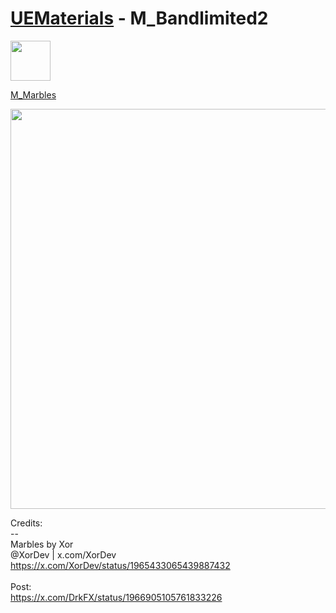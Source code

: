 # <a href="..">UEMaterials</a> - M_Bandlimited2
<img src="M_Marbles_00.jpeg" width="64px" /><br/>

<a href="../M_Marbles.uasset">M_Marbles</a><br/>

<img src="M_Marbles_00.jpeg" width="640px" /><br/>

Credits:<br/>
--<br/>
Marbles by Xor<br/>
@XorDev | x.com/XorDev<br/>
https://x.com/XorDev/status/1965433065439887432<br/>
<br/>
Post:<br/>
<a href="https://x.com/DrkFX/status/1966905105761833226">https://x.com/DrkFX/status/1966905105761833226</a><br/>
